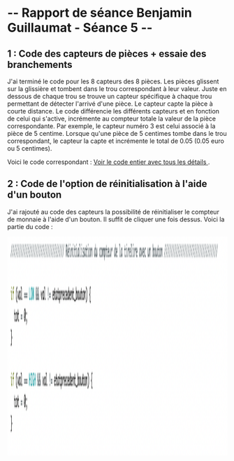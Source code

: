 # -- Rapport de séance Benjamin Guillaumat - Séance 5 -- #

## 1 : Code des capteurs de pièces + essaie des branchements

J'ai terminé le code pour les 8 capteurs des 8 pièces. Les pièces glissent sur la glissière et tombent dans le trou correspondant à leur valeur. Juste en dessous de chaque trou se trouve un capteur spécifique à chaque trou permettant de détecter l'arrivé d'une pièce. Le capteur capte la pièce à courte distance. Le code différencie les différents capteurs et en fonction de celui qui s'active, incrémente au compteur totale la valeur de la pièce correspondante. Par exemple, le capteur numéro 3 est celui associé à la pièce de 5 centime. Lorsque qu'une pièce de 5 centimes tombe dans le trou correspondant, le capteur la capte et incrémente le total de 0.05 (0.05 euro ou 5 centimes).

Voici le code correspondant : <a href="../../Développement/Codes/Capteurs pour pièces.md"> Voir le code entier avec tous les détails </a>.



## 2 : Code de l'option de réinitialisation à l'aide d'un bouton

J'ai rajouté au code des capteurs la possibilité de réinitialiser le compteur de monnaie à l'aide d'un bouton. Il suffit de cliquer une fois dessus.
Voici la partie du code :

<img src="../../Images/Screen_code_bouton.png" alt="Screen code bouton" height="500"/>

